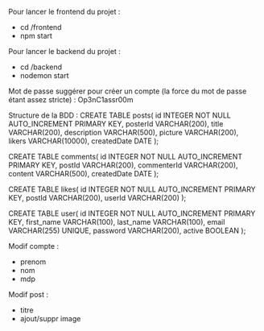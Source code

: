 Pour lancer le frontend du projet : 
- cd /frontend
- npm start 

Pour lancer le backend du projet :
- cd /backend
- nodemon start 

Mot de passe suggérer pour créer un compte (la force du mot de passe étant assez stricte) :
Op3nC1assr00m

Structure de la BDD : 
CREATE TABLE posts(
    id INTEGER NOT NULL AUTO_INCREMENT PRIMARY KEY,
    posterId VARCHAR(200),
    title VARCHAR(200), 
    description VARCHAR(500), 
    picture VARCHAR(200),  
    likers VARCHAR(10000),
    createdDate DATE 
);

 CREATE TABLE comments(
    id INTEGER NOT NULL AUTO_INCREMENT PRIMARY KEY,
    postId VARCHAR(200),
    commenterId VARCHAR(200), 
    content VARCHAR(500), 
    createdDate DATE
); 

CREATE TABLE likes(
    id INTEGER NOT NULL AUTO_INCREMENT PRIMARY KEY,
    postId VARCHAR(200),
    userId VARCHAR(200)
); 

CREATE TABLE user(
    id INTEGER NOT NULL AUTO_INCREMENT PRIMARY KEY,
    first_name VARCHAR(100),
    last_name VARCHAR(100),
    email VARCHAR(255) UNIQUE,
    password VARCHAR(200),
    active BOOLEAN
); 


Modif compte : 
- prenom
- nom
- mdp

Modif post : 
- titre
- ajout/suppr image

